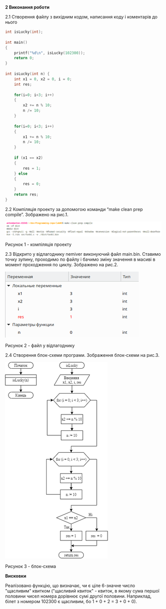 **2 Виконання роботи**

2.1 Створення файлу з вихідним кодом, написання коду і коментарів до нього

```C
int isLucky(int);

int main()
{    
    printf("%d\n", isLucky(102300));
	return 0;
}

int isLucky(int n) {
    int x1 = 0, x2 = 0, i = 0;
    int res;

    for(i=0; i<3; i++)
    {
        x2 += n % 10; 
        n /= 10;
    }

    for(i=0; i<3; i++)
    {
        x1 += n % 10;
        n /= 10;
    }

    if (x1 == x2)
    {
        res = 1;
    } else
    {
        res = 0;
    }
    return res;
}
```

2.2 Компіляція проекту за допомогою команди “make clean prep compile”. Зображено на рис.1.

![](./assets/image1.png)

Рисунок 1 - компіляція проекту

2.3 Відкрито у відлагоднику nemiver виконуючий файл main.bin. Ставимо точку зупину, проходимо по файлу і бачимо зміну значення в масиві в момент проходження по циклу. Зображено на рис.2.

![](./assets/image2.png)

Рисунок 2 - файл у відлагоднику

2.4 Створення блок-схеми програми. Зображення блок-схеми на рис.3.

![](../../doc/assets/5_3.png)

Рисунок 3 - блок-схема

**Висковки**

Реалізовано функцію, що визначає, чи є ціле 6-значне число "щасливим" квитком ("щасливий квиток" - квиток, в якому сума першої половини чисел номера дорівнює сумі другої половини. Наприклад, білет з номером 102300 є щасливим, бо 1 + 0 + 2 = 3 + 0 + 0). 